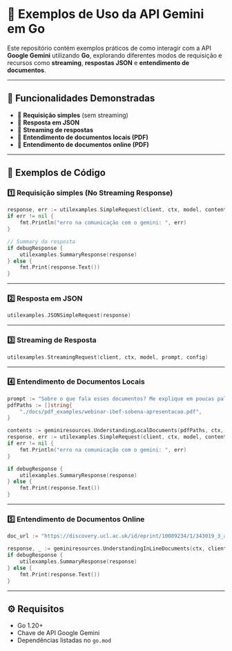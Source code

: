 # 📌 Exemplos de Uso da API Gemini em Go

Este repositório contém exemplos práticos de como interagir com a API **Google Gemini** utilizando **Go**, explorando diferentes modos de requisição e recursos como **streaming**, **respostas JSON** e **entendimento de documentos**.

---

## 🚀 Funcionalidades Demonstradas

* 🔹 **Requisição simples** (sem streaming)
* 🔹 **Resposta em JSON**
* 🔹 **Streaming de respostas**
* 🔹 **Entendimento de documentos locais (PDF)**
* 🔹 **Entendimento de documentos online (PDF)**

---

## 📂 Exemplos de Código

### 1️⃣ Requisição simples (No Streaming Response)

```go
response, err := utilexamples.SimpleRequest(client, ctx, model, contents, config)
if err != nil {
    fmt.Println("erro na comunicação com o gemini: ", err)
}

// Summary da resposta
if debugResponse {
    utilexamples.SummaryResponse(response)
} else {
    fmt.Print(response.Text())
}
```

---

### 2️⃣ Resposta em JSON

```go
utilexamples.JSONSimpleRequest(response)
```

---

### 3️⃣ Streaming de Resposta

```go
utilexamples.StreamingRequest(client, ctx, model, prompt, config)
```

---

### 4️⃣ Entendimento de Documentos Locais

```go
prompt := "Sobre o que fala esses documentos? Me explique em poucas palavras."
pdfPaths := []string{
    "./docs/pdf_examples/webinar-ibef-sobena-apresentacao.pdf",
}

contents := geminiresources.UnderstandingLocalDocuments(pdfPaths, ctx, client, prompt)
response, err := utilexamples.SimpleRequest(client, ctx, model, contents, config)
if err != nil {
    fmt.Println("erro na comunicação com o gemini: ", err)
}

if debugResponse {
    utilexamples.SummaryResponse(response)
} else {
    fmt.Print(response.Text())
}
```

---

### 5️⃣ Entendimento de Documentos Online

```go
doc_url := "https://discovery.ucl.ac.uk/id/eprint/10089234/1/343019_3_art_0_py4t4l_convrt.pdf"

response, _ := geminiresources.UnderstandingInLineDocuments(ctx, client, model, config, prompt, doc_url)
if debugResponse {
    utilexamples.SummaryResponse(response)
} else {
    fmt.Print(response.Text())
}
```

---

## ⚙️ Requisitos

* Go 1.20+
* Chave de API Google Gemini
* Dependências listadas no `go.mod`